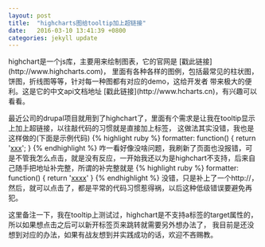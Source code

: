 ```yaml
---
layout: post
title:  "highcharts图给tooltip加上超链接"
date:   2016-03-10 13:41:39 +0800
categories: jekyll update
---
```

<p>
    highchart是一个js库，主要用来绘制图表，它的官网是 [戳此链接](http://www.highcharts.com)，
    里面有各种各样的图例，包括最常见的柱状图，饼图，折线图等等，针对每一种图都有对应的demo，这给开发者
    带来极大的便利。这是它的中文api文档地址 [戳此链接](http://www.hcharts.cn)，有兴趣可以看看。
</p>
<p>
    最近公司的drupal项目就用到了highchart了，里面有个需求是让我在tooltip显示上加上超链接，以往敲代码的习惯就是直接加上<a href></a>标签，
    这做法其实没错，我也是这样做的(下面是示例代码)
    {% highlight ruby %}
    formatter: function() {
        return '<a href="www.baidu.com">xxx</a>';
    }
    {% endhighlight %}
    咋一看好像没啥问题，我刷新了页面也没报错，可是不管我怎么点击，就是没有反应，一开始我还以为是highchart不支持，后来自己随手把地址补完整，所谓的补完整就是
    {% highlight ruby %}
    formatter: function() {
        return '<a href="http://www.baidu.com">xxxx</a>'
    }
    {% endhighlight %}
    没错，只是补上了一个http://，然后，就可以点击了，都是平常的代码习惯惹得祸，以后这种低级错误要避免再犯。
</p>
<p>
    这里备注一下，我在tooltip上测试过，highchart是不支持a标签的target属性的，所以如果想点击之后可以新开标签页来跳转就需要另外想办法了，
    我目前是还没想到对应的办法，如果有战友想到并实践成功的话，欢迎不吝赐教。
</p>